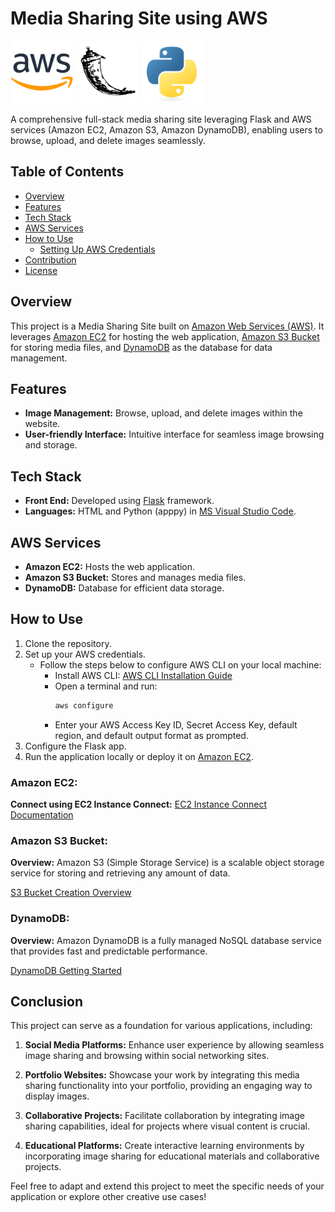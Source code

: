 # Media Sharing Site using AWS

<img src="https://raw.githubusercontent.com/devicons/devicon/master/icons/amazonwebservices/amazonwebservices-original-wordmark.svg" alt="Amazon Logo" width="100" height="100"/> <img src="https://raw.githubusercontent.com/devicons/devicon/master/icons/flask/flask-original.svg" alt="Flask Logo" width="100" height="100"/> <img src="https://raw.githubusercontent.com/devicons/devicon/master/icons/python/python-original.svg" alt="Python Logo" width="100" height="100"/> 






A comprehensive full-stack media sharing site leveraging Flask and AWS services (Amazon EC2, Amazon S3, Amazon DynamoDB), enabling users to browse, upload, and delete images seamlessly.

## Table of Contents
- [Overview](#overview)
- [Features](#features)
- [Tech Stack](#tech-stack)
- [AWS Services](#aws-services)
- [How to Use](#how-to-use)
  - [Setting Up AWS Credentials](#setting-up-aws-credentials)
- [Contribution](#contribution)
- [License](#license)

## Overview
This project is a Media Sharing Site built on [Amazon Web Services (AWS)](https://aws.amazon.com/). It leverages [Amazon EC2](https://aws.amazon.com/ec2/) for hosting the web application, [Amazon S3 Bucket](https://aws.amazon.com/s3/) for storing media files, and [DynamoDB](https://aws.amazon.com/dynamodb/) as the database for data management.

## Features
- **Image Management:** Browse, upload, and delete images within the website.
- **User-friendly Interface:** Intuitive interface for seamless image browsing and storage.

## Tech Stack
- **Front End:** Developed using [Flask](https://palletsprojects.com/p/flask/) framework.
- **Languages:** HTML and Python (apppy) in [MS Visual Studio Code](https://code.visualstudio.com/).

## AWS Services
- **Amazon EC2:** Hosts the web application.
- **Amazon S3 Bucket:** Stores and manages media files.
- **DynamoDB:** Database for efficient data storage.

## How to Use
1. Clone the repository.
2. Set up your AWS credentials.
   - Follow the steps below to configure AWS CLI on your local machine:
     - Install AWS CLI: [AWS CLI Installation Guide](https://docs.aws.amazon.com/cli/latest/userguide/install-cliv2.html)
     - Open a terminal and run:
       ```bash
       aws configure
       ```
     - Enter your AWS Access Key ID, Secret Access Key, default region, and default output format as prompted.
3. Configure the Flask app.
4. Run the application locally or deploy it on [Amazon EC2](https://aws.amazon.com/ec2/).

### Amazon EC2:

**Connect using EC2 Instance Connect:**
[EC2 Instance Connect Documentation](https://docs.aws.amazon.com/AWSEC2/latest/UserGuide/Connect-using-EC2-Instance-Connect.html)

### Amazon S3 Bucket:

**Overview:**
Amazon S3 (Simple Storage Service) is a scalable object storage service for storing and retrieving any amount of data.

[S3 Bucket Creation Overview](https://docs.aws.amazon.com/AmazonS3/latest/userguide/create-bucket-overview.html)

### DynamoDB:

**Overview:**
Amazon DynamoDB is a fully managed NoSQL database service that provides fast and predictable performance.

[DynamoDB Getting Started](https://docs.aws.amazon.com/amazondynamodb/latest/developerguide/getting-started-step-1.html)


## Conclusion

This project can serve as a foundation for various applications, including:

1. **Social Media Platforms:** Enhance user experience by allowing seamless image sharing and browsing within social networking sites.

2. **Portfolio Websites:** Showcase your work by integrating this media sharing functionality into your portfolio, providing an engaging way to display images.

3. **Collaborative Projects:** Facilitate collaboration by integrating image sharing capabilities, ideal for projects where visual content is crucial.

4. **Educational Platforms:** Create interactive learning environments by incorporating image sharing for educational materials and collaborative projects.

Feel free to adapt and extend this project to meet the specific needs of your application or explore other creative use cases!



